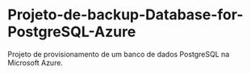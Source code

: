 # Projeto-de-backup-Database-for-PostgreSQL-Azure
Projeto de provisionamento de um banco de dados PostgreSQL na Microsoft Azure.
